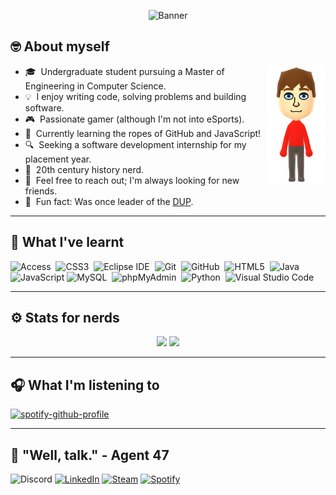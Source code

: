 <!-- Primary color (#): e5289e -->

<p align="center">
<img alt="Banner" style="align: center;" src="https://capsule-render.vercel.app/api?type=venom&height=170&color=e5289e&text=Hello!&section=header&reversal=false&animation=fadeIn&fontColor=ffff&fontSize=80&&stroke=000&strokeWidth=1">
</p>

## 🤓 About myself

<img alt="Me as a Mii" src="https://github.com/Xelodico/random-resources/blob/main/images/GitHub%20profile%20README/mii.png?raw=true" height=188.9em align="right"/>

- 🎓 &nbsp;Undergraduate student pursuing a Master of Engineering in Computer Science.
- 💡 &nbsp;I enjoy writing code, solving problems and building software.
- 🎮 &nbsp;Passionate gamer (although I'm not into eSports).
- 🌱 &nbsp;Currently learning the ropes of GitHub and JavaScript!
- 🔍 &nbsp;Seeking a software development internship for my placement year.
- 📜 &nbsp;20th century history nerd.
- 🤙 &nbsp;Feel free to reach out; I'm always looking for new friends.
- 🌟 &nbsp;Fun fact: Was once leader of the [DUP](https://en.wikipedia.org/wiki/Democratic_Unionist_Party).

---

## 🧠 What I've learnt

![Access](https://img.shields.io/badge/Access-AF2131?style=plastic)&nbsp;
![CSS3](https://img.shields.io/badge/CSS3-%231572B6.svg?style=plastic&logo=css3&logoColor=white)&nbsp;
![Eclipse IDE](https://img.shields.io/badge/Eclipse-%232C2255?style=plastic&logo=eclipseide&logoColor=F79725&logoSize=auto)&nbsp;
![Git](https://img.shields.io/badge/Git-%23F05032?style=plastic&logo=git&logoColor=white)&nbsp;
![GitHub](https://img.shields.io/badge/GitHub-%23181717?style=plastic&logo=github&logoColor=white)&nbsp;
![HTML5](https://img.shields.io/badge/HTML5-%23E34F26.svg?style=plastic&logo=html5&logoColor=white)&nbsp;
![Java](https://img.shields.io/badge/Java-%23ED8B00.svg?style=plastic&logo=java&logoColor=white)&nbsp;
![JavaScript](https://img.shields.io/badge/JavaScript-black?style=plastic&logo=javascript&logoSize=auto)
![MySQL](https://img.shields.io/badge/MySQL-%234479A1?style=plastic&logo=mysql&logoColor=F8981D)&nbsp;
![phpMyAdmin](https://img.shields.io/badge/phpMyAdmin-%236C78AF?style=plastic&logo=phpmyadmin&logoColor=F89D06)&nbsp;
![Python](https://img.shields.io/badge/Python-3670A0?style=plastic&logo=python&logoColor=ffdd54&logoSize=auto)&nbsp;
![Visual Studio Code](https://img.shields.io/badge/Visual%20Studio%20Code-0065A9?style=plastic)&nbsp;

---

## ⚙️ Stats for nerds

<p align="center">
    <img height="160em"src="https://github-readme-stats-topaz-nine.vercel.app/api?username=Xelodico&show_icons=true&theme=synthwave&include_all_commits=true&count_private=true&bg_color=00000000"/>
    <img height="160em"src="https://github-readme-stats-topaz-nine.vercel.app/api/top-langs/?username=Xelodico&layout=compact&langs_count=8&theme=synthwave&bg_color=00000000"/>
</p>

---

## 🎧 What I'm listening to

[![spotify-github-profile](https://spotify-github-profile.kittinanx.com/api/view?uid=ondatram&cover_image=true&theme=novatorem&show_offline=false&background_color=121212&interchange=false&bar_color=e5289e&bar_color_cover=false)](https://spotify-github-profile.kittinanx.com/api/view?uid=ondatram&redirect=true)

---

## 💬 "Well, talk." - Agent 47

![Discord](https://img.shields.io/badge/Discord-xelodico-%235865F2?style=plastic&logo=discord&logoColor=white&logoSize=auto)
[![LinkedIn](https://img.shields.io/badge/LinkedIn-Peter%20Robinson-%230A66C2?style=plastic&link=www.linkedin.com%2Fin%2Fpeter-robinson-14829b2b3)](https://www.linkedin.com/in/peter-robinson-14829b2b3)
[![Steam](https://img.shields.io/badge/Steam-Xelodico-000000?style=plastic&logo=steam&logoColor=white&logoSize=auto)](https://steamcommunity.com/profiles/76561198123171286/)
[![Spotify](https://img.shields.io/badge/Spotify-ondatram-%231DB954?style=plastic&logo=spotify&logoColor=white&logoSize=auto)](https://open.spotify.com/user/ondatram?si=312505591a0c46bf)

